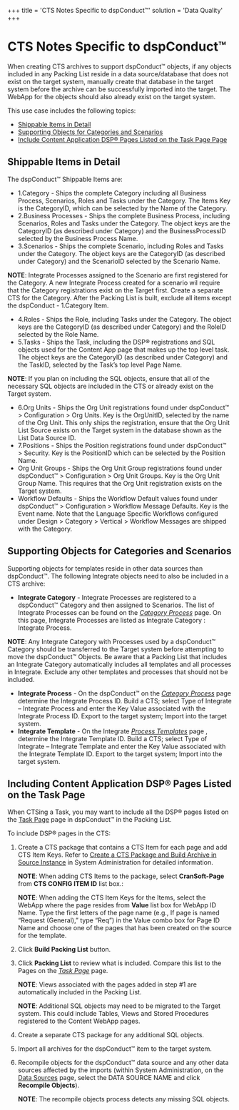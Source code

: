 +++
title = 'CTS Notes Specific to dspConduct™'
solution = 'Data Quality'
+++

# CTS Notes Specific to dspConduct™

When creating CTS archives to support dspConduct™ objects, if any
objects included in any Packing List reside in a data source/database
that does not exist on the target system, manually create that database
in the target system before the archive can be successfully imported
into the target. The WebApp for the objects should also already exist on
the target system.

This use case includes the following topics:

  - [Shippable Items in Detail](#Shippable_Items_in_Detail)
  - [Supporting Objects for Categories and
    Scenarios](#Supporting_Objects_for_Categories_and_Scenarios)
  - [Include Content Application DSP® Pages Listed on the Task Page
    Page](#Including_Content_Application_DSP_Pages_Listed_on_the_Task_Page)

## <span id="Shippable_Items_in_Detail"></span>Shippable Items in Detail

The dspConduct™ Shippable Items are:

  - 1.Category - Ships the complete Category including all Business
    Process, Scenarios, Roles and Tasks under the Category. The Items
    Key is the CategoryID, which can be selected by the Name of the
    Category.
  - 2.Business Processes - Ships the complete Business Process,
    including Scenarios, Roles and Tasks under the Category. The object
    keys are the CategoryID (as described under Category) and the
    BusinessProcessID selected by the Business Process Name.
  - 3.Scenarios - Ships the complete Scenario, including Roles and Tasks
    under the Category. The object keys are the CategoryID (as described
    under Category) and the ScenarioID selected by the Scenario Name.

**NOTE**: Integrate Processes assigned to the Scenario are first
registered for the Category. A new Integrate Process created for a
scenario wil require that the Category registrations exist on the Target
first. Create a separate CTS for the Category. After the Packing List is
built, exclude all items except the dspConduct - 1.Category Item.

  - 4.Roles - Ships the Role, including Tasks under the Category. The
    object keys are the CategoryID (as described under Category) and the
    RoleID selected by the Role Name.
  - 5.Tasks - Ships the Task, including the DSP® registrations and SQL
    objects used for the Content App page that makes up the top level
    task. The object keys are the CategoryID (as described under
    Category) and the TaskID, selected by the Task’s top level Page
    Name.

**NOTE**: If you plan on including the SQL objects, ensure that all of
the necessary SQL objects are included in the CTS or already exist on
the Target system.

  - 6.Org Units - Ships the Org Unit registrations found under
    dspConduct™ \> Configuration \> Org Units. Key is the OrgUnitID,
    selected by the name of the Org Unit. This only ships the
    registration, ensure that the Org Unit List Source exists on the
    Target system in the database shown as the List Data Source ID.
  - 7.Positions - Ships the Position registrations found under
    dspConduct™ \> Security. Key is the PositionID which can be selected
    by the Position Name.
  - Org Unit Groups - Ships the Org Unit Group registrations found under
    dspConduct™ \> Configuration \> Org Unit Groups. Key is the Org Unit
    Group Name. This requires that the Org Unit registration exists on
    the Target system.
  - Workflow Defaults - Ships the Workflow Default values found under
    dspConduct™ \> Configuration \> Workflow Message Defaults. Key is
    the Event name. Note that the Language Specific Workflows configured
    under Design \> Category \> Vertical \> Workflow Messages are
    shipped with the
Category.

## <span id="Supporting_Objects_for_Categories_and_Scenarios"></span>Supporting Objects for Categories and Scenarios

Supporting objects for templates reside in other data sources than
dspConduct™. The following Integrate objects need to also be included in
a CTS archive:

  - **Integrate Category** - Integrate Processes are registered to a
    dspConduct™ Category and then assigned to Scenarios. The list of
    Integrate Processes can be found on the *[Category
    Process](../Page_Desc/Category_Process.htm)* page. On this page,
    Integrate Processes are listed as Integrate Category : Integrate
    Process.

**NOTE**: Any Integrate Category with Processes used by a dspConduct™
Category should be transferred to the Target system before attempting to
move the dspConduct™ Objects. Be aware that a Packing List that includes
an Integrate Category automatically includes all templates and all
processes in Integrate. Exclude any other templates and processes that
should not be included.

  - **Integrate Process** - On the dspConduct™ on the *[Category
    Process](../Page_Desc/Category_Process.htm)* page determine the
    Integrate Process ID. Build a CTS; select Type of Integrate –
    Integrate Process and enter the Key Value associated with the
    Integrate Process ID. Export to the target system; Import into the
    target system.
  - **Integrate Template** - On the Integrate *[Process
    Templates](../../../Platform/Integrate/Page_Desc/Process_Templates_H.htm)*
    page , determine the Integrate Template ID. Build a CTS; select Type
    of Integrate – Integrate Template and enter the Key Value associated
    with the Integrate Template ID. Export to the target system; Import
    into the target
system.

## <span id="Including_Content_Application_DSP_Pages_Listed_on_the_Task_Page"></span>Including Content Application DSP® Pages Listed on the Task Page

When CTSing a Task, you may want to include all the DSP® pages listed on
the [Task Page](../Page_Desc/Task_Page_H.htm) page in dspConduct™ in the
Packing List.

To include DSP® pages in the CTS:

1.  Create a CTS package that contains a CTS Item for each page and add
    CTS Item Keys. Refer to [Create a CTS Package and Build Archive in
    Source
    Instance](../../../Platform/Sys_Admin/Use_Cases/CreatePckgeBuildArcSrceInstance.htm)
    in System Administration for detailed information.
    
    **NOTE**: When adding CTS Items to the package, select
    **CranSoft-Page** from **CTS CONFIG ITEM ID** list box.:
    
    **NOTE**: When adding the CTS Item Keys for the Items, select the
    WebApp where the page resides from **Value** list box for WebApp ID
    Name. Type the first letters of the page name (e.g., If page is
    named “Request (General),” type “Req”) in the Value combo box for
    Page ID Name and choose one of the pages that has been created on
    the source for the template.

2.  Click **Build Packing List** button.

3.  Click **Packing List** to review what is included. Compare this list
    to the Pages on the *[Task Page](../Page_Desc/Task_Page_H.htm)*
    page.
    
    **NOTE**: Views associated with the pages added in step \#1 are
    automatically included in the Packing List.
    
    **NOTE**: Additional SQL objects may need to be migrated to the
    Target system. This could include Tables, Views and Stored
    Procedures registered to the Content WebApp pages.

4.  Create a separate CTS package for any additional SQL objects.

5.  Import all archives for the dspConduct™ item to the target system.

6.  Recompile objects for the dspConduct™ data source and any other data
    sources affected by the imports (within System Administration, on
    the [Data
    Sources](../../../Platform/Sys_Admin/Page_Desc/Data_Sources_HSysAdmi.htm)
    page, select the DATA SOURCE NAME and click **Recompile Objects**).
    
    **NOTE**: The recompile objects process detects any missing SQL
    objects.
